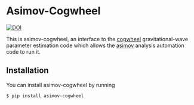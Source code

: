 # Asimov-Cogwheel

[![DOI](https://zenodo.org/badge/959049139.svg)](https://doi.org/10.5281/zenodo.15129871)

This is asimov-cogwheel, an interface to the [cogwheel](https://cogwheel.readthedocs.io/) gravitational-wave parameter estimation code which allows the [asimov](https://asimov.docs.ligo.org/asimov/master/index.html) analysis automation code to run it.

## Installation

You can install asimov-cogwheel by running
```
$ pip install asimov-cogwheel
```
